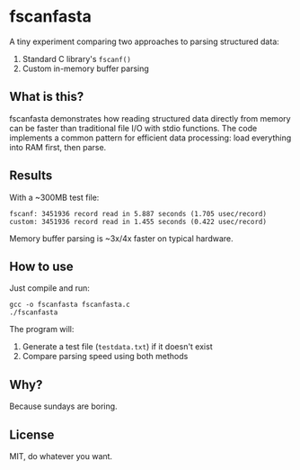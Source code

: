 # fscanfasta

A tiny experiment comparing two approaches to parsing structured data:
1. Standard C library's `fscanf()`
2. Custom in-memory buffer parsing

## What is this?

fscanfasta demonstrates how reading structured data directly from memory can be faster than traditional file I/O with stdio functions. The code implements a common pattern for efficient data processing: load everything into RAM first, then parse.

## Results

With a ~300MB test file:

```
fscanf: 3451936 record read in 5.887 seconds (1.705 usec/record)
custom: 3451936 record read in 1.455 seconds (0.422 usec/record)
```

Memory buffer parsing is ~3x/4x faster on typical hardware.

## How to use

Just compile and run:

```
gcc -o fscanfasta fscanfasta.c
./fscanfasta
```

The program will:
1. Generate a test file (`testdata.txt`) if it doesn't exist
2. Compare parsing speed using both methods

## Why?

Because sundays are boring.

## License

MIT, do whatever you want.